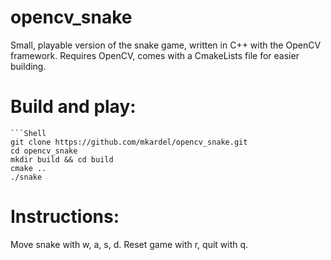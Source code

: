 # opencv_snake
Small, playable version of the snake game, written in C++ with the OpenCV framework.
Requires OpenCV, comes with a CmakeLists file for easier building.

# Build and play:

    ```Shell
    git clone https://github.com/mkardel/opencv_snake.git
    cd opencv_snake
    mkdir build && cd build
    cmake ..
    ./snake

# Instructions:
Move snake with w, a, s, d. Reset game with r, quit with q.
